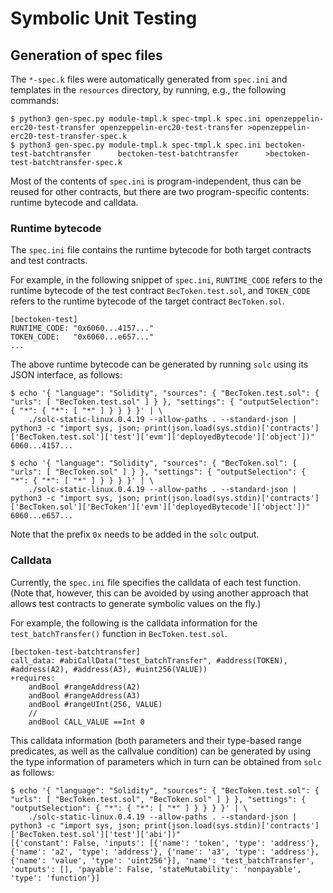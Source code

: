 # Symbolic Unit Testing

## Generation of spec files

The `*-spec.k` files were automatically generated from `spec.ini` and templates in the `resources` directory, by running, e.g., the following commands:

```
$ python3 gen-spec.py module-tmpl.k spec-tmpl.k spec.ini openzeppelin-erc20-test-transfer openzeppelin-erc20-test-transfer >openzeppelin-erc20-test-transfer-spec.k
$ python3 gen-spec.py module-tmpl.k spec-tmpl.k spec.ini bectoken-test-batchtransfer      bectoken-test-batchtransfer      >bectoken-test-batchtransfer-spec.k
```

Most of the contents of `spec.ini` is program-independent, thus can be reused for other contracts, but there are two program-specific contents: runtime bytecode and calldata.


### Runtime bytecode

The `spec.ini` file contains the runtime bytecode for both target contracts and test contracts.

For example, in the following snippet of `spec.ini`, `RUNTIME_CODE` refers to the runtime bytecode of the test contract `BecToken.test.sol`, and `TOKEN_CODE` refers to the runtime bytecode of the target contract `BecToken.sol`.

```
[bectoken-test]
RUNTIME_CODE: "0x6060...4157..."
TOKEN_CODE:   "0x6060...e657..."
...
```

The above runtime bytecode can be generated by running `solc` using its JSON interface, as follows:

```
$ echo '{ "language": "Solidity", "sources": { "BecToken.test.sol": { "urls": [ "BecToken.test.sol" ] } }, "settings": { "outputSelection": { "*": { "*": [ "*" ] } } } }' | \
    ./solc-static-linux.0.4.19 --allow-paths . --standard-json | python3 -c "import sys, json; print(json.load(sys.stdin)['contracts']['BecToken.test.sol']['test']['evm']['deployedBytecode']['object'])"
6060...4157...

$ echo '{ "language": "Solidity", "sources": { "BecToken.sol": { "urls": [ "BecToken.sol" ] } }, "settings": { "outputSelection": { "*": { "*": [ "*" ] } } } }' | \
    ./solc-static-linux.0.4.19 --allow-paths . --standard-json | python3 -c "import sys, json; print(json.load(sys.stdin)['contracts']['BecToken.sol']['BecToken']['evm']['deployedBytecode']['object'])"
6060...e657...
```

Note that the prefix `0x` needs to be added in the `solc` output.


### Calldata

Currently, the `spec.ini` file specifies the calldata of each test function.
(Note that, however, this can be avoided by using another approach that allows test contracts to generate symbolic values on the fly.)

For example, the following is the calldata information for the `test_batchTransfer()` function in `BecToken.test.sol`.

```
[bectoken-test-batchtransfer]
call_data: #abiCallData("test_batchTransfer", #address(TOKEN), #address(A2), #address(A3), #uint256(VALUE))
+requires:
    andBool #rangeAddress(A2)
    andBool #rangeAddress(A3)
    andBool #rangeUInt(256, VALUE)
    //
    andBool CALL_VALUE ==Int 0
```

This calldata information (both parameters and their type-based range predicates, as well as the callvalue condition) can be generated by using the type information of parameters which in turn can be obtained from `solc` as follows:

```
$ echo '{ "language": "Solidity", "sources": { "BecToken.test.sol": { "urls": [ "BecToken.test.sol", "BecToken.sol" ] } }, "settings": { "outputSelection": { "*": { "*": [ "*" ] } } } }' | \
    ./solc-static-linux.0.4.19 --allow-paths . --standard-json | python3 -c "import sys, json; print(json.load(sys.stdin)['contracts']['BecToken.test.sol']['test']['abi'])"
[{'constant': False, 'inputs': [{'name': 'token', 'type': 'address'}, {'name': 'a2', 'type': 'address'}, {'name': 'a3', 'type': 'address'}, {'name': 'value', 'type': 'uint256'}], 'name': 'test_batchTransfer', 'outputs': [], 'payable': False, 'stateMutability': 'nonpayable', 'type': 'function'}]
```
